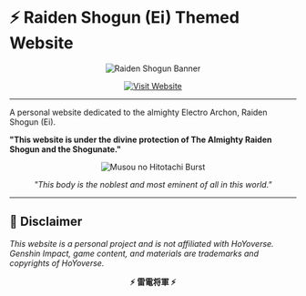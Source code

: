 # ⚡ Raiden Shogun (Ei) Themed Website

<div align="center">
  
![Raiden Shogun Banner](https://files.catbox.moe/a53d5g.jpg)

<a href="https://kyoya.is-a.dev/">
  <img src="https://img.shields.io/badge/⚡_Visit_Website-8B5CF6?style=for-the-badge&logo=lightning&logoColor=white" alt="Visit Website">
</a>

</div>

---

A personal website dedicated to the almighty Electro Archon, Raiden Shogun (Ei).

**"This website is under the divine protection of The Almighty Raiden Shogun and the Shogunate."**

<div align="center">

![Musou no Hitotachi Burst](https://files.catbox.moe/438lmr.gif)

*"This body is the noblest and most eminent of all in this world."*

</div>

---

## 💜 Disclaimer

_This website is a personal project and is not affiliated with HoYoverse. Genshin Impact, game content, and materials are trademarks and copyrights of HoYoverse._

<div align="center">

**⚡ 雷電将軍 ⚡**

</div>

